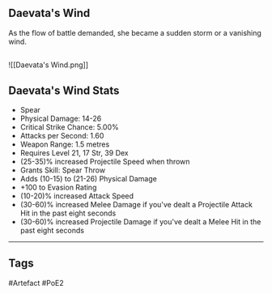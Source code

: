 ## Daevata's Wind
As the flow of battle demanded, she became a sudden storm or a vanishing wind.
##
![[Daevata's Wind.png]]
## Daevata's Wind Stats
- Spear
- Physical Damage: 14-26
- Critical Strike Chance: 5.00%
- Attacks per Second: 1.60
- Weapon Range: 1.5 metres
- Requires Level 21, 17 Str, 39 Dex
- (25-35)% increased Projectile Speed when thrown
- Grants Skill: Spear Throw
- Adds (10-15) to (21-26) Physical Damage
- +100 to Evasion Rating
- (10-20)% increased Attack Speed
- (30-60)% increased Melee Damage if you've dealt a Projectile Attack Hit in the past eight seconds
- (30-60)% increased Projectile Damage if you've dealt a Melee Hit in the past eight seconds


---
## Tags
#Artefact
#PoE2